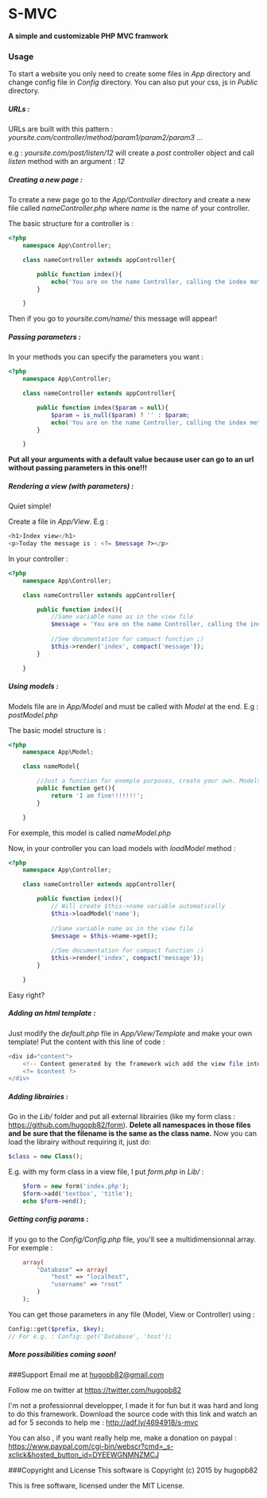 # S-MVC
**A simple and customizable PHP MVC framwork**
### Usage
To start a website you only need to create some files in *App* directory and change config file in *Config* directory. You can also put your css, js in *Public* directory.

##### URLs :
URLs are built with this pattern : *yoursite.com/controller/method/param1/param2/param3* ...
  
e.g : *yoursite.com/post/listen/12* will create a *post* controller object and call *listen* method with an argument : *12*

##### Creating a new page :
To create a new page go to the *App/Controller* directory and create a new file called *nameController.php* where *name* is the name of your controller.

The basic structure for a controller is :
```php
<?php
	namespace App\Controller;

	class nameController extends appController{

		public function index(){
			echo('You are on the name Controller, calling the index method. Well Done!');
		}

	}
```
Then if you go to *yoursite.com/name/* this message will appear!

##### Passing parameters :
In your methods you can specify the parameters you want :
```php
<?php
	namespace App\Controller;

	class nameController extends appController{

		public function index($param = null){
			$param = is_null($param) ? '' : $param;
			echo('You are on the name Controller, calling the index method. Well Done! Param : ' . $param);
		}

	}
```
**Put all your arguments with a default value because user can go to an url without passing parameters in this one!!!**

##### Rendering a view (with parameters) :
Quiet simple!

Create a file in *App/View*. E.g :
```php
<h1>Index view</h1>
<p>Today the message is : <?= $message ?></p>
```
In your controller :
```php
<?php
	namespace App\Controller;

	class nameController extends appController{

		public function index(){
			//Same variable name as in the view file
			$message = 'You are on the name Controller, calling the index method. Well Done!';
		
			//See documentation for compact function ;)
			$this->render('index', compact('message'));
		}

	}
```

##### Using models :
Models file are in *App/Model* and must be called with *Model* at the end. E.g : *postModel.php*

The basic model structure is :
```php
<?php
	namespace App\Model;

	class nameModel{

		//Just a function for exemple purposes, create your own. Models are the part of website that retrieve data
		public function get(){
			return 'I am fine!!!!!!!';
		}

	}
```

For exemple, this model is called *nameModel.php*

Now, in your controller you can load models with *loadModel* method :
```php
<?php
	namespace App\Controller;

	class nameController extends appController{

		public function index(){
			// Will create $this->name variable automatically
			$this->loadModel('name');
			
			//Same variable name as in the view file
			$message = $this->name->get();
		
			//See documentation for compact function ;)
			$this->render('index', compact('message'));
		}

	}
```

Easy right?

##### Adding an html template :
Just modify the *default.php* file in *App/View/Template* and make your own template! Put the content with this line of code :
```php
<div id="content">
	<!-- Content generated by the framework wich add the view file into the div, don't worry ;) -->
	<?= $content ?>
</div>
```

##### Adding librairies :
Go in the *Lib/* folder and put all external librairies (like my form class : https://github.com/hugopb82/form).
**Delete all namespaces in those files and be sure that the filename is the same as the class name.**
Now you can load the librairy without requiring it, just do: 
```php
$class = new Class();
```
E.g. with my form class in a view file, I put *form.php* in *Lib/* :
```php
	$form = new form('index.php');
	$form->add('textbox', 'title');
	echo $form->end();
```

##### Getting config params :
If you go to the *Config/Config.php* file, you'll see a multidimensionnal array.
For exemple : 
```php
	array(
		"Database" => array(
			"host" => "localhost",
			"username" => "root"
		)
	);
```
You can get those parameters in any file (Model, View or Controller) using :
```php
Config::get($prefix, $key);
// For e.g. : Config::get('Database', 'host');
```

##### More possibilities coming soon!

###Support
Email me at hugopb82@gmail.com

Follow me on twitter at https://twitter.com/hugopb82

I'm not a professionnal developper, I made it for fun but it was hard and long to do this framework. Download the source code with this link and watch an ad for 5 seconds to help me : http://adf.ly/4694918/s-mvc

You can also , if you want really help me, make a donation on paypal : https://www.paypal.com/cgi-bin/webscr?cmd=_s-xclick&hosted_button_id=DYEEWGNMNZMCJ

###Copyright and License
This software is Copyright (c) 2015 by hugopb82

This is free software, licensed under the MIT License.

